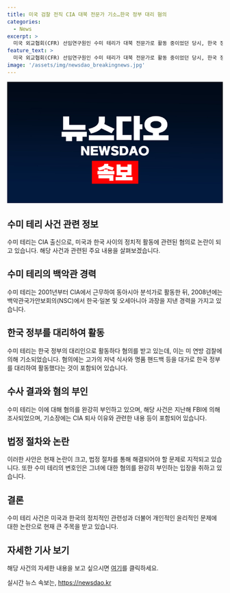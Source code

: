 ```yaml
---
title: 미국 검찰 전직 CIA 대북 전문가 기소…한국 정부 대리 혐의
categories:
  - News
excerpt: >
  미국 외교협회(CFR) 선임연구원인 수미 테리가 대북 전문가로 활동 중이었던 당시, 한국 정부를 대리하여 명품 핸드백과 고가의 식사 등을 받았다는 혐의로 미 연방 검찰에 기소되었다. CIA 출신으로 2001년부터 동아시아 분석가로 근무한 그녀는 2013년부터 한국 정부의 정책을 옹호하며 여러 언론에 출연하고 기고하기도 했다. 더불어 최소 3만7000달러의 뒷돈을 받은 혐의로 기소되었으며, 외국 정부의 대리인으로 등록되지 않았음을 청문회에서 선서했다.
feature_text: >
  미국 외교협회(CFR) 선임연구원인 수미 테리가 대북 전문가로 활동 중이었던 당시, 한국 정부를 대리하여 명품 핸드백과 고가의 식사 등을 받았다는 혐의로 미 연방 검찰에 기소되었다. CIA 출신으로 2001년부터 동아시아 분석가로 근무한 그녀는 2013년부터 한국 정부의 정책을 옹호하며 여러 언론에 출연하고 기고하기도 했다. 더불어 최소 3만7000달러의 뒷돈을 받은 혐의로 기소되었으며, 외국 정부의 대리인으로 등록되지 않았음을 청문회에서 선서했다.
image: '/assets/img/newsdao_breakingnews.jpg'
---
```


<p><img src="/assets/img/newsdao_breakingnews.jpg" alt="koreaapp 속보" /></p>

<h2 data-ke-size="size26">수미 테리 사건 관련 정보</h2>

<p data-ke-size="size16">수미 테리는 CIA 출신으로, 미국과 한국 사이의 정치적 활동에 관련된 혐의로 논란이 되고 있습니다. 해당 사건과 관련된 주요 내용을 살펴보겠습니다.</p>

<h2>수미 테리의 백악관 경력</h2>

<p data-ke-size="size16">수미 테리는 2001년부터 CIA에서 근무하여 동아시아 분석가로 활동한 뒤, 2008년에는 백악관국가안보회의(NSC)에서 한국·일본 및 오세아니아 과장을 지낸 경력을 가지고 있습니다.</p>

<h2>한국 정부를 대리하여 활동</h2>

<p data-ke-size="size16">수미 테리는 한국 정부의 대리인으로 활동하다 혐의를 받고 있는데, 이는 미 연방 검찰에 의해 기소되었습니다. 혐의에는 고가의 저녁 식사와 명품 핸드백 등을 대가로 한국 정부를 대리하여 활동했다는 것이 포함되어 있습니다.</p>

<h2>수사 결과와 혐의 부인</h2>

<p data-ke-size="size16">수미 테리는 이에 대해 혐의를 완강히 부인하고 있으며, 해당 사건은 지난해 FBI에 의해 조사되었으며, 기소장에는 CIA 퇴사 이유와 관련한 내용 등이 포함되어 있습니다.</p>

<h2>법정 절차와 논란</h2>

<p data-ke-size="size16">이러한 사안은 현재 논란이 크고, 법정 절차를 통해 해결되어야 할 문제로 지적되고 있습니다. 또한 수미 테리의 변호인은 그녀에 대한 혐의를 완강히 부인하는 입장을 취하고 있습니다.</p>

<h2>결론</h2>

<p data-ke-size="size16">수미 테리 사건은 미국과 한국의 정치적인 관련성과 더불어 개인적인 윤리적인 문제에 대한 논란으로 현재 큰 주목을 받고 있습니다.</p>

<h2>자세한 기사 보기</h2>

<p data-ke-size="size16">해당 사건의 자세한 내용을 보고 싶으시면 <a href="https://www.example.com/article12345">여기</a>를 클릭하세요.</p>
실시간 뉴스 속보는, <a href="https://newsdao.kr" rel="dofollow">https://newsdao.kr</a>


